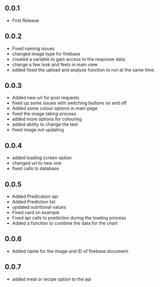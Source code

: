 ## 0.0.1

* First Release

## 0.0.2

* Fixed naming issues
* changed image type for firebase
* created a variable to gain access to the response data.
* change a few look and feels in main view
* added fixed the upload and analyze function to run at the same time.

## 0.0.3

* Added new url for post requests
* fixed up some issues with switching buttons on and off
* Added some colour options in main page
* fixed the image taking process
* added more options for colouring
* added ability to change the text
* fixed image not updating

## 0.0.4

* added loading screen option
* changed url to new one
* fixed calls to database

## 0.0.5

* Added Predication api
* Added Prediction list
* updated nutritional values
* Fixed card on example
* Fixed api calls to prediction during the loading process
* Added a function to combine the data for the chart

## 0.0.6

* Added name for the image and ID of firebase document.

## 0.0.7

* added meal or recipe option to the api
